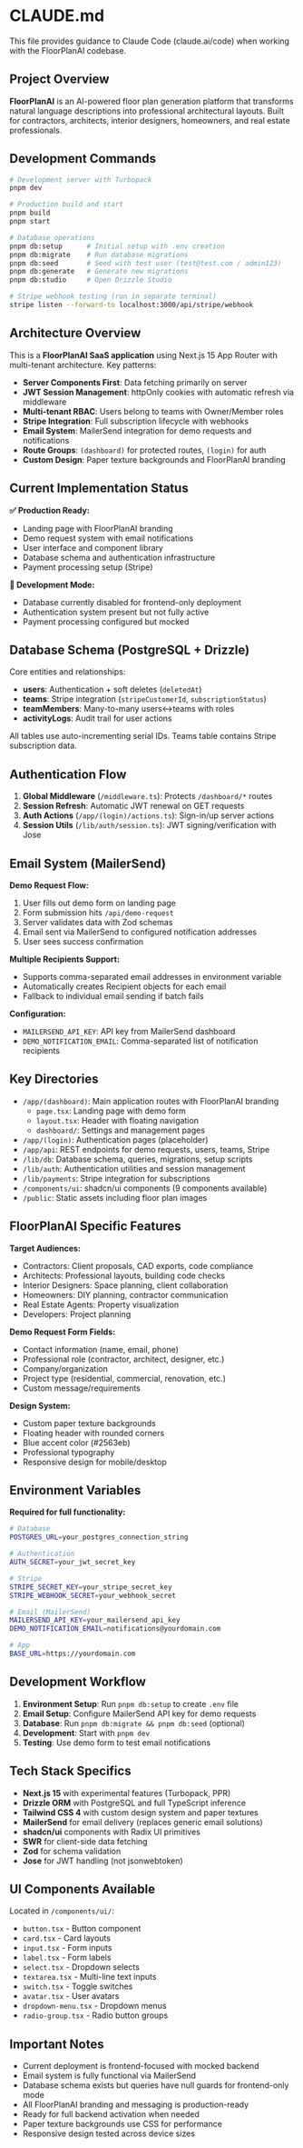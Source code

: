 # CLAUDE.md

This file provides guidance to Claude Code (claude.ai/code) when working with the FloorPlanAI codebase.

## Project Overview

**FloorPlanAI** is an AI-powered floor plan generation platform that transforms natural language descriptions into professional architectural layouts. Built for contractors, architects, interior designers, homeowners, and real estate professionals.

## Development Commands

```bash
# Development server with Turbopack
pnpm dev

# Production build and start
pnpm build
pnpm start

# Database operations
pnpm db:setup      # Initial setup with .env creation
pnpm db:migrate    # Run database migrations
pnpm db:seed       # Seed with test user (test@test.com / admin123)
pnpm db:generate   # Generate new migrations
pnpm db:studio     # Open Drizzle Studio

# Stripe webhook testing (run in separate terminal)
stripe listen --forward-to localhost:3000/api/stripe/webhook
```

## Architecture Overview

This is a **FloorPlanAI SaaS application** using Next.js 15 App Router with multi-tenant architecture. Key patterns:

- **Server Components First**: Data fetching primarily on server
- **JWT Session Management**: httpOnly cookies with automatic refresh via middleware
- **Multi-tenant RBAC**: Users belong to teams with Owner/Member roles
- **Stripe Integration**: Full subscription lifecycle with webhooks
- **Email System**: MailerSend integration for demo requests and notifications
- **Route Groups**: `(dashboard)` for protected routes, `(login)` for auth
- **Custom Design**: Paper texture backgrounds and FloorPlanAI branding

## Current Implementation Status

**✅ Production Ready:**
- Landing page with FloorPlanAI branding
- Demo request system with email notifications
- User interface and component library
- Database schema and authentication infrastructure
- Payment processing setup (Stripe)

**🔧 Development Mode:**
- Database currently disabled for frontend-only deployment
- Authentication system present but not fully active
- Payment processing configured but mocked

## Database Schema (PostgreSQL + Drizzle)

Core entities and relationships:
- **users**: Authentication + soft deletes (`deletedAt`)
- **teams**: Stripe integration (`stripeCustomerId`, `subscriptionStatus`)
- **teamMembers**: Many-to-many users↔teams with roles
- **activityLogs**: Audit trail for user actions

All tables use auto-incrementing serial IDs. Teams table contains Stripe subscription data.

## Authentication Flow

1. **Global Middleware** (`/middleware.ts`): Protects `/dashboard/*` routes
2. **Session Refresh**: Automatic JWT renewal on GET requests
3. **Auth Actions** (`/app/(login)/actions.ts`): Sign-in/up server actions
4. **Session Utils** (`/lib/auth/session.ts`): JWT signing/verification with Jose

## Email System (MailerSend)

**Demo Request Flow:**
1. User fills out demo form on landing page
2. Form submission hits `/api/demo-request`
3. Server validates data with Zod schemas
4. Email sent via MailerSend to configured notification addresses
5. User sees success confirmation

**Multiple Recipients Support:**
- Supports comma-separated email addresses in environment variable
- Automatically creates Recipient objects for each email
- Fallback to individual email sending if batch fails

**Configuration:**
- `MAILERSEND_API_KEY`: API key from MailerSend dashboard
- `DEMO_NOTIFICATION_EMAIL`: Comma-separated list of notification recipients

## Key Directories

- `/app/(dashboard)`: Main application routes with FloorPlanAI branding
  - `page.tsx`: Landing page with demo form
  - `layout.tsx`: Header with floating navigation
  - `dashboard/`: Settings and management pages
- `/app/(login)`: Authentication pages (placeholder)
- `/app/api`: REST endpoints for demo requests, users, teams, Stripe
- `/lib/db`: Database schema, queries, migrations, setup scripts
- `/lib/auth`: Authentication utilities and session management
- `/lib/payments`: Stripe integration for subscriptions
- `/components/ui`: shadcn/ui components (9 components available)
- `/public`: Static assets including floor plan images

## FloorPlanAI Specific Features

**Target Audiences:**
- Contractors: Client proposals, CAD exports, code compliance
- Architects: Professional layouts, building code checks
- Interior Designers: Space planning, client collaboration
- Homeowners: DIY planning, contractor communication
- Real Estate Agents: Property visualization
- Developers: Project planning

**Demo Request Form Fields:**
- Contact information (name, email, phone)
- Professional role (contractor, architect, designer, etc.)
- Company/organization
- Project type (residential, commercial, renovation, etc.)
- Custom message/requirements

**Design System:**
- Custom paper texture backgrounds
- Floating header with rounded corners
- Blue accent color (#2563eb)
- Professional typography
- Responsive design for mobile/desktop

## Environment Variables

**Required for full functionality:**
```bash
# Database
POSTGRES_URL=your_postgres_connection_string

# Authentication
AUTH_SECRET=your_jwt_secret_key

# Stripe
STRIPE_SECRET_KEY=your_stripe_secret_key
STRIPE_WEBHOOK_SECRET=your_webhook_secret

# Email (MailerSend)
MAILERSEND_API_KEY=your_mailersend_api_key
DEMO_NOTIFICATION_EMAIL=notifications@yourdomain.com

# App
BASE_URL=https://yourdomain.com
```

## Development Workflow

1. **Environment Setup**: Run `pnpm db:setup` to create `.env` file
2. **Email Setup**: Configure MailerSend API key for demo requests
3. **Database**: Run `pnpm db:migrate && pnpm db:seed` (optional)
4. **Development**: Start with `pnpm dev`
5. **Testing**: Use demo form to test email notifications

## Tech Stack Specifics

- **Next.js 15** with experimental features (Turbopack, PPR)
- **Drizzle ORM** with PostgreSQL and full TypeScript inference
- **Tailwind CSS 4** with custom design system and paper textures
- **MailerSend** for email delivery (replaces generic email solutions)
- **shadcn/ui** components with Radix UI primitives
- **SWR** for client-side data fetching
- **Zod** for schema validation
- **Jose** for JWT handling (not jsonwebtoken)

## UI Components Available

Located in `/components/ui/`:
- `button.tsx` - Button component
- `card.tsx` - Card layouts
- `input.tsx` - Form inputs
- `label.tsx` - Form labels
- `select.tsx` - Dropdown selects
- `textarea.tsx` - Multi-line text inputs
- `switch.tsx` - Toggle switches
- `avatar.tsx` - User avatars
- `dropdown-menu.tsx` - Dropdown menus
- `radio-group.tsx` - Radio button groups

## Important Notes

- Current deployment is frontend-focused with mocked backend
- Email system is fully functional via MailerSend
- Database schema exists but queries have null guards for frontend-only mode
- All FloorPlanAI branding and messaging is production-ready
- Ready for full backend activation when needed
- Paper texture backgrounds use CSS for performance
- Responsive design tested across device sizes